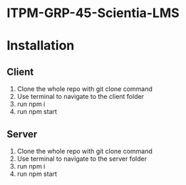 # ITPM-GRP-45-Scientia-LMS

# Installation
## Client
<ol>
<li>Clone the whole repo with git clone command</li>
<li>Use terminal to navigate to the client folder</li>
<li>run npm i </li>
<li>run npm start</li>
</ol>

## Server
<ol>
<li>Clone the whole repo with git clone command</li>
<li>Use terminal to navigate to the server folder</li>
<li>run npm i </li>
<li>run npm start</li>
</ol>


